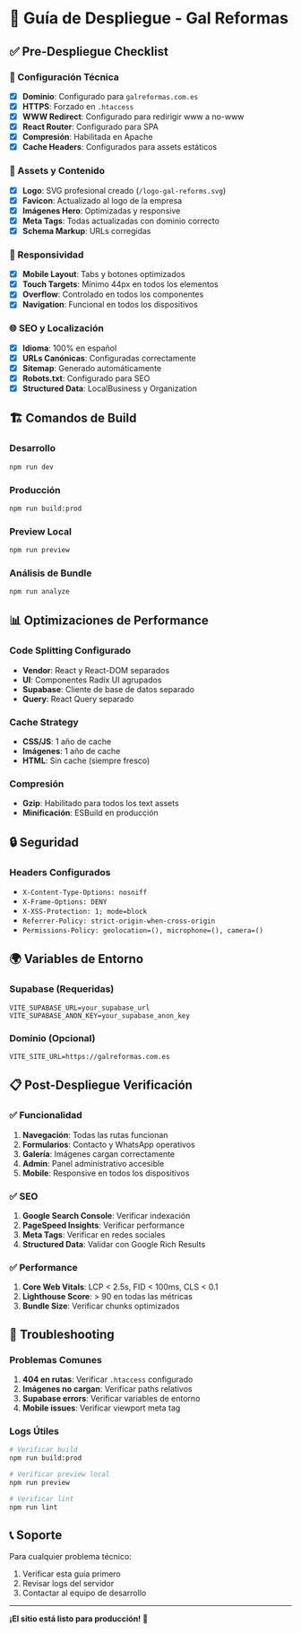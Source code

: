 # 🚀 Guía de Despliegue - Gal Reformas

## ✅ Pre-Despliegue Checklist

### 🔧 Configuración Técnica
- [x] **Dominio**: Configurado para `galreformas.com.es`
- [x] **HTTPS**: Forzado en `.htaccess`
- [x] **WWW Redirect**: Configurado para redirigir www a no-www
- [x] **React Router**: Configurado para SPA
- [x] **Compresión**: Habilitada en Apache
- [x] **Cache Headers**: Configurados para assets estáticos

### 🎨 Assets y Contenido
- [x] **Logo**: SVG profesional creado (`/logo-gal-reforms.svg`)
- [x] **Favicon**: Actualizado al logo de la empresa
- [x] **Imágenes Hero**: Optimizadas y responsive
- [x] **Meta Tags**: Todas actualizadas con dominio correcto
- [x] **Schema Markup**: URLs corregidas

### 📱 Responsividad
- [x] **Mobile Layout**: Tabs y botones optimizados
- [x] **Touch Targets**: Mínimo 44px en todos los elementos
- [x] **Overflow**: Controlado en todos los componentes
- [x] **Navigation**: Funcional en todos los dispositivos

### 🌐 SEO y Localización
- [x] **Idioma**: 100% en español
- [x] **URLs Canónicas**: Configuradas correctamente
- [x] **Sitemap**: Generado automáticamente
- [x] **Robots.txt**: Configurado para SEO
- [x] **Structured Data**: LocalBusiness y Organization

## 🏗️ Comandos de Build

### Desarrollo
```bash
npm run dev
```

### Producción
```bash
npm run build:prod
```

### Preview Local
```bash
npm run preview
```

### Análisis de Bundle
```bash
npm run analyze
```

## 📊 Optimizaciones de Performance

### Code Splitting Configurado
- **Vendor**: React y React-DOM separados
- **UI**: Componentes Radix UI agrupados
- **Supabase**: Cliente de base de datos separado
- **Query**: React Query separado

### Cache Strategy
- **CSS/JS**: 1 año de cache
- **Imágenes**: 1 año de cache
- **HTML**: Sin cache (siempre fresco)

### Compresión
- **Gzip**: Habilitado para todos los text assets
- **Minificación**: ESBuild en producción

## 🔒 Seguridad

### Headers Configurados
- `X-Content-Type-Options: nosniff`
- `X-Frame-Options: DENY`
- `X-XSS-Protection: 1; mode=block`
- `Referrer-Policy: strict-origin-when-cross-origin`
- `Permissions-Policy: geolocation=(), microphone=(), camera=()`

## 🌍 Variables de Entorno

### Supabase (Requeridas)
```env
VITE_SUPABASE_URL=your_supabase_url
VITE_SUPABASE_ANON_KEY=your_supabase_anon_key
```

### Dominio (Opcional)
```env
VITE_SITE_URL=https://galreformas.com.es
```

## 📋 Post-Despliegue Verificación

### ✅ Funcionalidad
1. **Navegación**: Todas las rutas funcionan
2. **Formularios**: Contacto y WhatsApp operativos
3. **Galería**: Imágenes cargan correctamente
4. **Admin**: Panel administrativo accesible
5. **Mobile**: Responsive en todos los dispositivos

### ✅ SEO
1. **Google Search Console**: Verificar indexación
2. **PageSpeed Insights**: Verificar performance
3. **Meta Tags**: Verificar en redes sociales
4. **Structured Data**: Validar con Google Rich Results

### ✅ Performance
1. **Core Web Vitals**: LCP < 2.5s, FID < 100ms, CLS < 0.1
2. **Lighthouse Score**: > 90 en todas las métricas
3. **Bundle Size**: Verificar chunks optimizados

## 🚨 Troubleshooting

### Problemas Comunes
1. **404 en rutas**: Verificar `.htaccess` configurado
2. **Imágenes no cargan**: Verificar paths relativos
3. **Supabase errors**: Verificar variables de entorno
4. **Mobile issues**: Verificar viewport meta tag

### Logs Útiles
```bash
# Verificar build
npm run build:prod

# Verificar preview local
npm run preview

# Verificar lint
npm run lint
```

## 📞 Soporte

Para cualquier problema técnico:
1. Verificar esta guía primero
2. Revisar logs del servidor
3. Contactar al equipo de desarrollo

---

**¡El sitio está listo para producción! 🎉**